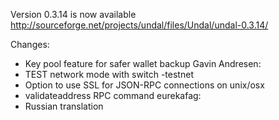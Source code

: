 Version 0.3.14 is now available
http://sourceforge.net/projects/undal/files/Undal/undal-0.3.14/

Changes:
* Key pool feature for safer wallet backup
Gavin Andresen:
* TEST network mode with switch -testnet
* Option to use SSL for JSON-RPC connections on unix/osx
* validateaddress RPC command
eurekafag:
* Russian translation
